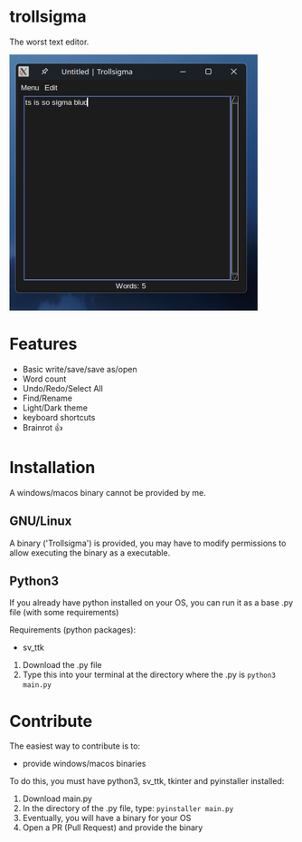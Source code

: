# trollsigma
The worst text editor.

![alt text](trollsigma.png "trollsigma")
# Features
 - Basic write/save/save as/open
 - Word count
 - Undo/Redo/Select All
 - Find/Rename
 - Light/Dark theme
 - keyboard shortcuts
 - Brainrot 👍
# Installation
A windows/macos binary cannot be provided by me.
## GNU/Linux
A binary ('Trollsigma') is provided, you may have to modify permissions
to allow executing the binary as a executable.
## Python3
If you already have python installed on your OS, you can run it as a base .py file (with some requirements)

Requirements (python packages):
- sv_ttk
1. Download the .py file
2. Type this into your terminal at the directory where the .py is
   `python3 main.py`
# Contribute
The easiest way to contribute is to:
- provide windows/macos binaries

To do this, you must have python3, sv_ttk, tkinter and pyinstaller installed:
1. Download main.py
2. In the directory of the .py file, type:
   `pyinstaller main.py`
3. Eventually, you will have a binary for your OS
4. Open a PR (Pull Request) and provide the binary   
